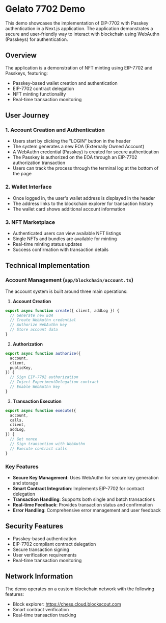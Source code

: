 # Gelato 7702 Demo

This demo showcases the implementation of EIP-7702 with Passkey authentication in a Next.js application. The application demonstrates a secure and user-friendly way to interact with blockchain using WebAuthn (Passkeys) for authentication.

## Overview

The application is a demonstration of NFT minting using EIP-7702 and Passkeys, featuring:
- Passkey-based wallet creation and authentication
- EIP-7702 contract delegation
- NFT minting functionality
- Real-time transaction monitoring

## User Journey

### 1. Account Creation and Authentication
- Users start by clicking the "LOGIN" button in the header
- The system generates a new EOA (Externally Owned Account)
- A WebAuthn credential (Passkey) is created for secure authentication
- The Passkey is authorized on the EOA through an EIP-7702 authorization transaction
- Users can track the process through the terminal log at the bottom of the page

### 2. Wallet Interface
- Once logged in, the user's wallet address is displayed in the header
- The address links to the blockchain explorer for transaction history
- The wallet card shows additional account information

### 3. NFT Marketplace
- Authenticated users can view available NFT listings
- Single NFTs and bundles are available for minting
- Real-time minting status updates
- Success confirmation with transaction details

## Technical Implementation

### Account Management (`app/blockchain/account.ts`)

The account system is built around three main operations:

1. **Account Creation**
```typescript
export async function create({ client, addLog }) {
  // Generate new EOA
  // Create WebAuthn credential
  // Authorize WebAuthn key
  // Store account data
}
```

2. **Authorization**
```typescript
export async function authorize({
  account,
  client,
  publicKey,
}) {
  // Sign EIP-7702 authorization
  // Inject ExperimentDelegation contract
  // Enable WebAuthn key
}
```

3. **Transaction Execution**
```typescript
export async function execute({
  account,
  calls,
  client,
  addLog,
}) {
  // Get nonce
  // Sign transaction with WebAuthn
  // Execute contract calls
}
```

### Key Features

- **Secure Key Management**: Uses WebAuthn for secure key generation and storage
- **Smart Contract Integration**: Implements EIP-7702 for contract delegation
- **Transaction Handling**: Supports both single and batch transactions
- **Real-time Feedback**: Provides transaction status and confirmation
- **Error Handling**: Comprehensive error management and user feedback


## Security Features

- Passkey-based authentication
- EIP-7702 compliant contract delegation
- Secure transaction signing
- User verification requirements
- Real-time transaction monitoring

## Network Information

The demo operates on a custom blockchain network with the following features:
- Block explorer: https://chess.cloud.blockscout.com
- Smart contract verification
- Real-time transaction tracking


